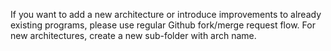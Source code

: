 If you want to add a new architecture or introduce improvements to already existing programs, please use regular Github fork/merge request flow.
For new architectures, create a new sub-folder with arch name.
